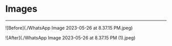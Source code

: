 # Images
---
![Before](./WhatsApp Image 2023-05-26 at 8.37.15 PM.jpeg)

![After](./WhatsApp Image 2023-05-26 at 8.37.15 PM (1).jpeg)


